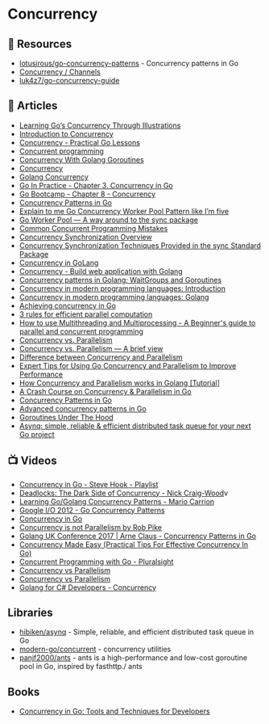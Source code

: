 # Concurrency

## 📘 Resources
- [lotusirous/go-concurrency-patterns](https://github.com/lotusirous/go-concurrency-patterns) - Concurrency patterns in Go
- [Concurrency / Channels](https://github.com/golang/go/wiki/Articles#concurrency--channels)
- [luk4z7/go-concurrency-guide](https://github.com/luk4z7/go-concurrency-guide)
## 📕 Articles
- [Learning Go’s Concurrency Through Illustrations](https://medium.com/@trevor4e/learning-gos-concurrency-through-illustrations-8c4aff603b3)
- [Introduction to Concurrency](https://golangbot.com/concurrency/)
- [Concurrency - Practical Go Lessons](https://www.practical-go-lessons.com/chap-30-concurrency)
- [Concurrent programming](https://yourbasic.org/golang/concurrent-programming/)
- [Concurrency With Golang Goroutines](https://tutorialedge.net/golang/concurrency-with-golang-goroutines/)
- [Concurrency](https://www.golang-book.com/books/intro/10)
- [Golang Concurrency](https://www.golangprograms.com/go-language/concurrency.html)
- [Go In Practice - Chapter 3. Concurrency in Go](https://livebook.manning.com/book/go-in-practice/chapter-3/)
- [Go Bootcamp - Chapter 8 - Concurrency](https://www.golangbootcamp.com/book/concurrency)
- [Concurrency Patterns in Go](https://dev.to/karankumarshreds/concurrency-patterns-in-go-3jfc)
- [Explain to me Go Concurrency Worker Pool Pattern like I’m five](https://itnext.io/explain-to-me-go-concurrency-worker-pool-pattern-like-im-five-e5f1be71e2b0)
- [Go Worker Pool — A way around to the sync package](https://itnext.io/refactor-go-worker-pool-a-way-around-to-the-sync-package-7d45b1afb768)
- [Common Concurrent Programming Mistakes](https://go101.org/article/concurrent-common-mistakes.html)
- [Concurrency Synchronization Overview](https://go101.org/article/concurrent-synchronization-overview.html)
- [Concurrency Synchronization Techniques Provided in the sync Standard Package](https://go101.org/article/concurrent-synchronization-more.html)
- [Concurrency in GoLang](https://golangdocs.com/concurrency-in-golang)
- [Concurrency - Build web application with Golang](https://astaxie.gitbooks.io/build-web-application-with-golang/content/en/02.7.html)
- [Concurrency patterns in Golang: WaitGroups and Goroutines](https://blog.logrocket.com/concurrency-patterns-golang-waitgroups-goroutines/)
- [Concurrency in modern programming languages: Introduction](https://deepu.tech/concurrency-in-modern-languages/)
- [Concurrency in modern programming languages: Golang](https://deepu.tech/concurrency-in-modern-languages-go/)
- [Achieving concurrency in Go](https://medium.com/rungo/achieving-concurrency-in-go-3f84cbf870ca)
- [3 rules for efficient parallel computation](https://yourbasic.org/golang/efficient-parallel-computation/)
- [How to use Multithreading and Multiprocessing - A Beginner's guide to parallel and concurrent programming](https://www.mineiros.io/blog/guide-to-multihreading-and-multiprocessing)
- [Concurrency vs. Parallelism](http://tutorials.jenkov.com/java-concurrency/concurrency-vs-parallelism.html)
- [Concurrency vs. Parallelism — A brief view](https://medium.com/@itIsMadhavan/concurrency-vs-parallelism-a-brief-review-b337c8dac350)
- [Difference between Concurrency and Parallelism](https://www.geeksforgeeks.org/difference-between-concurrency-and-parallelism/)
- [Expert Tips for Using Go Concurrency and Parallelism to Improve Performance](https://spiralscout.com/blog/understanding-concurrency-and-parallelism-in-golang)
- [How Concurrency and Parallelism works in Golang [Tutorial]](https://hub.packtpub.com/concurrency-and-parallelism-in-golang-tutorial/)
- [A Crash Course on Concurrency & Parallelism in Go](https://levelup.gitconnected.com/a-crash-course-on-concurrency-parallelism-in-go-8ea935c9b0f8)
- [Concurrency Patterns in Go](https://dev.to/karankumarshreds/concurrency-patterns-in-go-3jfc)
- [Advanced concurrency patterns in Go](https://dev.to/karanpratapsingh/advanced-concurrency-patterns-in-go-2je1)
- [Goroutines Under The Hood](https://osmh.dev/posts/goroutines-under-the-hood)
- [Asynq: simple, reliable & efficient distributed task queue for your next Go project](https://dev.to/koddr/asynq-simple-reliable-efficient-distributed-task-queue-for-your-next-go-project-4jhg)
## 📺 Videos
- [Concurrency in Go - Steve Hook - Playlist](https://www.youtube.com/playlist?list=PLsc-VaxfZl4do3Etp_xQ0aQBoC-x5BIgJ)
- [Deadlocks: The Dark Side of Concurrency - Nick Craig-Wood](https://youtu.be/9j0oQkqzhAE)v
- [Learning Go/Golang Concurrency Patterns - Mario Carrion](https://www.youtube.com/playlist?list=PL7yAAGMOat_Fhj_px_DzNzTsXs-mRwv1t)
- [Google I/O 2012 - Go Concurrency Patterns](https://www.youtube.com/watch?v=f6kdp27TYZs)
- [Concurrency in Go](https://www.youtube.com/watch?v=LvgVSSpwND8)
- [Concurrency is not Parallelism by Rob Pike](https://www.youtube.com/watch?v=oV9rvDllKEg)
- [Golang UK Conference 2017 | Arne Claus - Concurrency Patterns in Go](https://www.youtube.com/watch?v=rDRa23k70CU)
- [Concurrency Made Easy (Practical Tips For Effective Concurrency In Go)](https://www.youtube.com/watch?v=DqHb5KBe7qI)
- [Concurrent Programming with Go - Pluralsight](https://www.pluralsight.com/courses/go-concurrent-programming)
- [Concurrency vs Parallelism](https://www.youtube.com/watch?v=FChZP09Ba4E)
- [Concurrency vs Parallelism](https://www.youtube.com/watch?v=Y1pgpn2gOSg)
- [Golang for C# Developers - Concurrency](https://www.youtube.com/watch?v=aEI7nIfvyRU)

## Libraries
- [hibiken/asynq](https://github.com/hibiken/asynq) - Simple, reliable, and efficient distributed task queue in Go
- [modern-go/concurrent](https://github.com/modern-go/concurrent) - concurrency utilities
- [panjf2000/ants](https://github.com/panjf2000/ants) - ants is a high-performance and low-cost goroutine pool in Go, inspired by fasthttp./ ants

## Books
- [Concurrency in Go: Tools and Techniques for Developers](https://www.amazon.com/Concurrency-Go-Tools-Techniques-Developers/dp/1491941197)